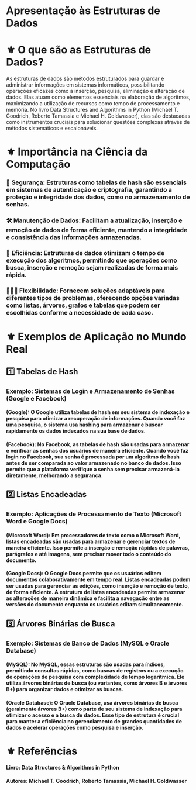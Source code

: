 # **Apresentação às Estruturas de Dados**

# ⚜️ **O que são as Estruturas de Dados?**

As estruturas de dados são métodos estruturados para guardar e administrar informações em sistemas informáticos, possibilitando operações eficazes como a inserção, pesquisa, eliminação e alteração de dados.  Elas atuam como elementos essenciais na elaboração de algoritmos, maximizando a utilização de recursos como tempo de processamento e memória.  No livro Data Structures and Algorithms in Python (Michael T. Goodrich, Roberto Tamassia e Michael H. Goldwasser), elas são destacadas como instrumentos cruciais para solucionar questões complexas através de métodos sistemáticos e escalonáveis.

# ⚜️ **Importância na Ciência da Computação**
 
### 🔐 **Segurança:** Estruturas como tabelas de hash são essenciais em sistemas de autenticação e criptografia, garantindo a proteção e integridade dos dados, como no armazenamento de senhas.

### 🛠 **Manutenção de Dados:** Facilitam a atualização, inserção e remoção de dados de forma eficiente, mantendo a integridade e consistência das informações armazenadas.

### 🚀 **Eficiência:** Estruturas de dados otimizam o tempo de execução dos algoritmos, permitindo que operações como busca, inserção e remoção sejam realizadas de forma mais rápida.

### 🤸🏻‍♂️ **Flexibilidade:** Fornecem soluções adaptáveis para diferentes tipos de problemas, oferecendo opções variadas como listas, árvores, grafos e tabelas que podem ser escolhidas conforme a necessidade de cada caso.

# ⚜️ **Exemplos de Aplicação no Mundo Real**
## 1️⃣ **Tabelas de Hash**
### **Exemplo: Sistemas de Login e Armazenamento de Senhas (Google e Facebook)**
#### (Google): O Google utiliza tabelas de hash em seu sistema de indexação e pesquisa para otimizar a recuperação de informações. Quando você faz uma pesquisa, o sistema usa hashing para armazenar e buscar rapidamente os dados indexados na sua base de dados.

#### (Facebook): No Facebook, as tabelas de hash são usadas para armazenar e verificar as senhas dos usuários de maneira eficiente. Quando você faz login no Facebook, sua senha é processada por um algoritmo de hash antes de ser comparada ao valor armazenado no banco de dados. Isso permite que a plataforma verifique a senha sem precisar armazená-la diretamente, melhorando a segurança.

## 2️⃣ **Listas Encadeadas**
### **Exemplo: Aplicações de Processamento de Texto (Microsoft Word e Google Docs)**
#### (Microsoft Word): Em processadores de texto como o Microsoft Word, listas encadeadas são usadas para armazenar e gerenciar textos de maneira eficiente. Isso permite a inserção e remoção rápidas de palavras, parágrafos e até imagens, sem precisar mover todo o conteúdo do documento.

#### (Google Docs): O Google Docs permite que os usuários editem documentos colaborativamente em tempo real. Listas encadeadas podem ser usadas para gerenciar as edições, como inserção e remoção de texto, de forma eficiente. A estrutura de listas encadeadas permite armazenar as alterações de maneira dinâmica e facilita a navegação entre as versões do documento enquanto os usuários editam simultaneamente.

## 3️⃣ **Árvores Binárias de Busca**
### **Exemplo: Sistemas de Banco de Dados (MySQL e Oracle Database)**
#### (MySQL): No MySQL, essas estruturas são usadas para índices, permitindo consultas rápidas, como buscas de registros ou a execução de operações de pesquisa com complexidade de tempo logarítmica. Ele utiliza árvores binárias de busca (ou variantes, como árvores B e árvores B+) para organizar dados e otimizar as buscas.

#### (Oracle Database): O Oracle Database, usa árvores binárias de busca (geralmente árvores B+) como parte de seu sistema de indexação para otimizar o acesso e a busca de dados. Esse tipo de estrutura é crucial para manter a eficiência no gerenciamento de grandes quantidades de dados e acelerar operações como pesquisa e inserção.

# ⚜️ **Referências**

#### Livro: Data Structures & Algorithms in Python
#### Autores: Michael T. Goodrich, Roberto Tamassia, Michael H. Goldwasser
